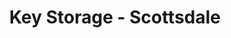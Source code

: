 ---
title: "Key Storage - Scottsdale"
url: /scottsdale/key-storage-scottsdale/
shop: storage rental
---